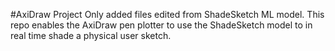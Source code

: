 #AxiDraw Project
Only added files edited from ShadeSketch ML model. This repo enables the AxiDraw pen plotter to use the ShadeSketch model to in real time shade a physical user sketch.

